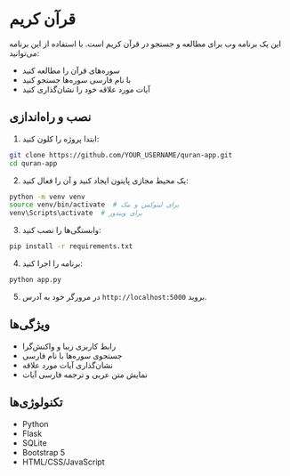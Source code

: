 # قرآن کریم

این یک برنامه وب برای مطالعه و جستجو در قرآن کریم است. با استفاده از این برنامه می‌توانید:

- سوره‌های قرآن را مطالعه کنید
- با نام فارسی سوره‌ها جستجو کنید
- آیات مورد علاقه خود را نشان‌گذاری کنید

## نصب و راه‌اندازی

1. ابتدا پروژه را کلون کنید:
```bash
git clone https://github.com/YOUR_USERNAME/quran-app.git
cd quran-app
```

2. یک محیط مجازی پایتون ایجاد کنید و آن را فعال کنید:
```bash
python -m venv venv
source venv/bin/activate  # برای لینوکس و مک
venv\Scripts\activate  # برای ویندوز
```

3. وابستگی‌ها را نصب کنید:
```bash
pip install -r requirements.txt
```

4. برنامه را اجرا کنید:
```bash
python app.py
```

5. در مرورگر خود به آدرس `http://localhost:5000` بروید.

## ویژگی‌ها

- رابط کاربری زیبا و واکنش‌گرا
- جستجوی سوره‌ها با نام فارسی
- نشان‌گذاری آیات مورد علاقه
- نمایش متن عربی و ترجمه فارسی آیات

## تکنولوژی‌ها

- Python
- Flask
- SQLite
- Bootstrap 5
- HTML/CSS/JavaScript
